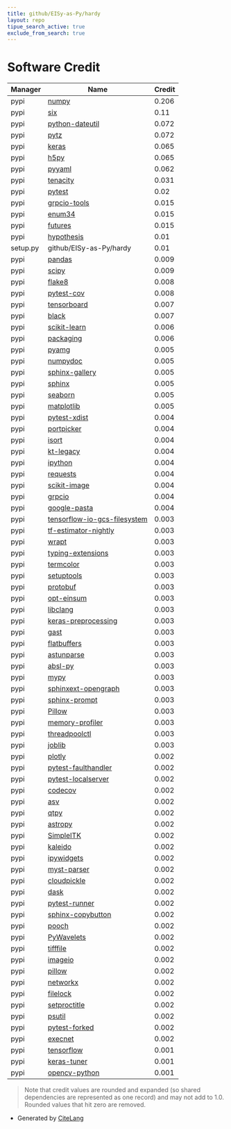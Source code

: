 ```yaml
---
title: github/EISy-as-Py/hardy
layout: repo
tipue_search_active: true
exclude_from_search: true
---
```

# Software Credit

|Manager|Name|Credit|
|-------|----|------|
|pypi|[numpy](https://www.numpy.org)|0.206|
|pypi|[six](https://pypi.org/project/six)|0.11|
|pypi|[python-dateutil](https://github.com/dateutil/dateutil)|0.072|
|pypi|[pytz](http://pythonhosted.org/pytz)|0.072|
|pypi|[keras](https://keras.io/)|0.065|
|pypi|[h5py](http://www.h5py.org)|0.065|
|pypi|[pyyaml](https://pyyaml.org/)|0.062|
|pypi|[tenacity](https://pypi.org/project/tenacity)|0.031|
|pypi|[pytest](https://docs.pytest.org/en/latest/)|0.02|
|pypi|[grpcio-tools](https://pypi.org/project/grpcio-tools)|0.015|
|pypi|[enum34](https://pypi.org/project/enum34)|0.015|
|pypi|[futures](https://pypi.org/project/futures)|0.015|
|pypi|[hypothesis](https://pypi.org/project/hypothesis)|0.01|
|setup.py|github/EISy-as-Py/hardy|0.01|
|pypi|[pandas](https://pandas.pydata.org)|0.009|
|pypi|[scipy](https://www.scipy.org)|0.009|
|pypi|[flake8](https://pypi.org/project/flake8)|0.008|
|pypi|[pytest-cov](https://pypi.org/project/pytest-cov)|0.008|
|pypi|[tensorboard](https://pypi.org/project/tensorboard)|0.007|
|pypi|[black](https://pypi.org/project/black)|0.007|
|pypi|[scikit-learn](http://scikit-learn.org)|0.006|
|pypi|[packaging](https://pypi.org/project/packaging)|0.006|
|pypi|[pyamg](https://pypi.org/project/pyamg)|0.005|
|pypi|[numpydoc](https://pypi.org/project/numpydoc)|0.005|
|pypi|[sphinx-gallery](https://pypi.org/project/sphinx-gallery)|0.005|
|pypi|[sphinx](https://pypi.org/project/sphinx)|0.005|
|pypi|[seaborn](https://pypi.org/project/seaborn)|0.005|
|pypi|[matplotlib](https://pypi.org/project/matplotlib)|0.005|
|pypi|[pytest-xdist](https://github.com/pytest-dev/pytest-xdist)|0.004|
|pypi|[portpicker](https://pypi.org/project/portpicker)|0.004|
|pypi|[isort](https://pypi.org/project/isort)|0.004|
|pypi|[kt-legacy](https://pypi.org/project/kt-legacy)|0.004|
|pypi|[ipython](https://pypi.org/project/ipython)|0.004|
|pypi|[requests](https://pypi.org/project/requests)|0.004|
|pypi|[scikit-image](https://scikit-image.org)|0.004|
|pypi|[grpcio](https://grpc.io)|0.004|
|pypi|[google-pasta](https://github.com/google/pasta)|0.004|
|pypi|[tensorflow-io-gcs-filesystem](https://pypi.org/project/tensorflow-io-gcs-filesystem)|0.003|
|pypi|[tf-estimator-nightly](https://pypi.org/project/tf-estimator-nightly)|0.003|
|pypi|[wrapt](https://pypi.org/project/wrapt)|0.003|
|pypi|[typing-extensions](https://pypi.org/project/typing-extensions)|0.003|
|pypi|[termcolor](https://pypi.org/project/termcolor)|0.003|
|pypi|[setuptools](https://pypi.org/project/setuptools)|0.003|
|pypi|[protobuf](https://pypi.org/project/protobuf)|0.003|
|pypi|[opt-einsum](https://pypi.org/project/opt-einsum)|0.003|
|pypi|[libclang](https://pypi.org/project/libclang)|0.003|
|pypi|[keras-preprocessing](https://pypi.org/project/keras-preprocessing)|0.003|
|pypi|[gast](https://pypi.org/project/gast)|0.003|
|pypi|[flatbuffers](https://pypi.org/project/flatbuffers)|0.003|
|pypi|[astunparse](https://pypi.org/project/astunparse)|0.003|
|pypi|[absl-py](https://pypi.org/project/absl-py)|0.003|
|pypi|[mypy](https://pypi.org/project/mypy)|0.003|
|pypi|[sphinxext-opengraph](https://pypi.org/project/sphinxext-opengraph)|0.003|
|pypi|[sphinx-prompt](https://pypi.org/project/sphinx-prompt)|0.003|
|pypi|[Pillow](https://pypi.org/project/Pillow)|0.003|
|pypi|[memory-profiler](https://pypi.org/project/memory-profiler)|0.003|
|pypi|[threadpoolctl](https://pypi.org/project/threadpoolctl)|0.003|
|pypi|[joblib](https://pypi.org/project/joblib)|0.003|
|pypi|[plotly](https://plotly.com/python/)|0.002|
|pypi|[pytest-faulthandler](https://pypi.org/project/pytest-faulthandler)|0.002|
|pypi|[pytest-localserver](https://pypi.org/project/pytest-localserver)|0.002|
|pypi|[codecov](https://pypi.org/project/codecov)|0.002|
|pypi|[asv](https://pypi.org/project/asv)|0.002|
|pypi|[qtpy](https://pypi.org/project/qtpy)|0.002|
|pypi|[astropy](https://pypi.org/project/astropy)|0.002|
|pypi|[SimpleITK](https://pypi.org/project/SimpleITK)|0.002|
|pypi|[kaleido](https://pypi.org/project/kaleido)|0.002|
|pypi|[ipywidgets](https://pypi.org/project/ipywidgets)|0.002|
|pypi|[myst-parser](https://pypi.org/project/myst-parser)|0.002|
|pypi|[cloudpickle](https://pypi.org/project/cloudpickle)|0.002|
|pypi|[dask](https://pypi.org/project/dask)|0.002|
|pypi|[pytest-runner](https://pypi.org/project/pytest-runner)|0.002|
|pypi|[sphinx-copybutton](https://pypi.org/project/sphinx-copybutton)|0.002|
|pypi|[pooch](https://pypi.org/project/pooch)|0.002|
|pypi|[PyWavelets](https://pypi.org/project/PyWavelets)|0.002|
|pypi|[tifffile](https://pypi.org/project/tifffile)|0.002|
|pypi|[imageio](https://pypi.org/project/imageio)|0.002|
|pypi|[pillow](https://pypi.org/project/pillow)|0.002|
|pypi|[networkx](https://pypi.org/project/networkx)|0.002|
|pypi|[filelock](https://pypi.org/project/filelock)|0.002|
|pypi|[setproctitle](https://pypi.org/project/setproctitle)|0.002|
|pypi|[psutil](https://pypi.org/project/psutil)|0.002|
|pypi|[pytest-forked](https://pypi.org/project/pytest-forked)|0.002|
|pypi|[execnet](https://pypi.org/project/execnet)|0.002|
|pypi|[tensorflow](https://www.tensorflow.org/)|0.001|
|pypi|[keras-tuner](https://github.com/keras-team/keras-tuner)|0.001|
|pypi|[opencv-python](https://github.com/skvark/opencv-python)|0.001|


> Note that credit values are rounded and expanded (so shared dependencies are represented as one record) and may not add to 1.0. Rounded values that hit zero are removed.


- Generated by [CiteLang](https://github.com/vsoch/citelang)
